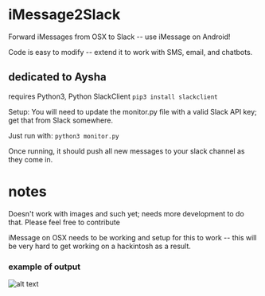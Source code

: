 # iMessage2Slack
Forward iMessages from OSX to Slack -- use iMessage on Android!

Code is easy to modify -- extend it to work with SMS, email, and chatbots.

## dedicated to Aysha

requires Python3, Python SlackClient
```pip3 install slackclient```

Setup:
You will need to update the monitor.py file with a valid Slack API key; get that from Slack somewhere.

Just run with:
```python3 monitor.py```

Once running, it should push all new messages to your slack channel as they come in.

# notes
Doesn't work with images and such yet; needs more development to do that. Please feel free to contribute

iMessage on OSX needs to be working and setup for this to work -- this will be very hard to get working on a hackintosh as a result.

### example of output
![alt text](https://raw.githubusercontent.com/steveseguin/iMessage2Slack/master/example.png)
